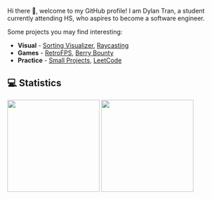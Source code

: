 Hi there 👋, welcome to my GitHub profile! I am Dylan Tran, a student currently attending HS, who aspires to become a software engineer.

Some projects you may find interesting:
- **Visual** - [Sorting Visualizer](https://github.com/DylanBT928/sorting-visualizer), [Raycasting](https://github.com/DylanBT928/raycasting)
- **Games** - [RetroFPS](https://github.com/DylanBT928/RetroFPS), [Berry Bounty](https://github.com/DylanBT928/berry-bounty)
- **Practice** - [Small Projects](https://github.com/DylanBT928/small-projects), [LeetCode](https://github.com/DylanBT928/leetcode)

## 💻 Statistics
<div>
    <img height="210" src="https://github-readme-stats-dylans-projects-9d894771.vercel.app/api?username=DylanBT928&theme=gotham&show_icons=true&include_all_commits=true"/>
    <img height="210" src="https://github-readme-stats.vercel.app/api/top-langs/?username=DylanBT928&layout=compact&theme=gotham&langs_count=8&size_weight=0.5&count_weight=0.5"/>
</div>
